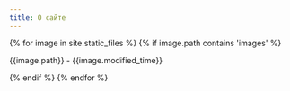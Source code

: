 ```yaml
---
title: О сайте
---
```


{% for image in site.static_files %}
{% if image.path contains 'images' %}
  <p>{{image.path}} - {{image.modified_time}}</p>
{% endif %}
{% endfor %}
